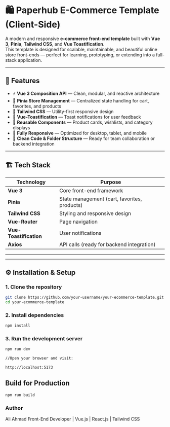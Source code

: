 # 🛍️ Paperhub E-Commerce Template (Client-Side)

A modern and responsive **e-commerce front-end template** built with **Vue 3**, **Pinia**, **Tailwind CSS**, and **Vue Toastification**.  
This template is designed for scalable, maintainable, and beautiful online store front-ends — perfect for learning, prototyping, or extending into a full-stack application.

---

## 🚀 Features

- ⚡ **Vue 3 Composition API** — Clean, modular, and reactive architecture
- 🛒 **Pinia Store Management** — Centralized state handling for cart, favorites, and products
- 🎨 **Tailwind CSS** — Utility-first responsive design
- 🔔 **Vue-Toastification** — Toast notifications for user feedback
- 🧩 **Reusable Components** — Product cards, wishlists, and category displays
- 📱 **Fully Responsive** — Optimized for desktop, tablet, and mobile
- 💬 **Clean Code & Folder Structure** — Ready for team collaboration or backend integration

---

## 🏗️ Tech Stack

| Technology             | Purpose                                      |
| ---------------------- | -------------------------------------------- |
| **Vue 3**              | Core front-end framework                     |
| **Pinia**              | State management (cart, favorites, products) |
| **Tailwind CSS**       | Styling and responsive design                |
| **Vue-Router**         | Page navigation                              |
| **Vue-Toastification** | User notifications                           |
| **Axios**              | API calls (ready for backend integration)    |

---

---

## ⚙️ Installation & Setup

### 1. Clone the repository

```bash
git clone https://github.com/your-username/your-ecommerce-template.git
cd your-ecommerce-template
```

### 2. Install dependencies

```bash
npm install
```

### 3. Run the development server

```bash
npm run dev

//Open your browser and visit:

http://localhost:5173
```

## Build for Production

```bash
npm run build
```

### Author

Ali Ahmad
Front-End Developer | Vue.js | React.js | Tailwind CSS
